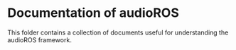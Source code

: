 # Documentation of audioROS

This folder contains a collection of documents useful for understanding the audioROS framework. 
